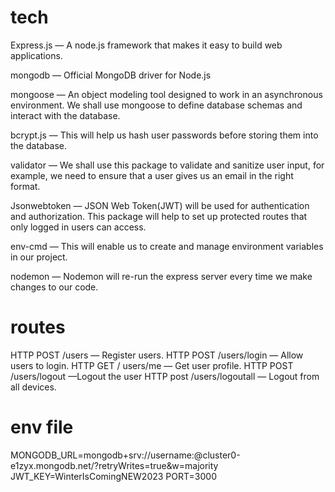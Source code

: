 
# tech

Express.js — A node.js framework that makes it easy to build web applications.

mongodb — Official MongoDB driver for Node.js

mongoose — An object modeling tool designed to work in an asynchronous environment. We shall use mongoose to define database schemas and interact with the database.

bcrypt.js — This will help us hash user passwords before storing them into the database.

validator — We shall use this package to validate and sanitize user input, for example, we need to ensure that a user gives us an email in the right format.

Jsonwebtoken — JSON Web Token(JWT) will be used for authentication and authorization. This package will help to set up protected routes that only logged in users can access.

env-cmd — This will enable us to create and manage environment variables in our project.

nodemon — Nodemon will re-run the express server every time we make changes to our code.

# routes

HTTP POST /users — Register users.
HTTP POST /users/login — Allow users to login.
HTTP GET / users/me — Get user profile.
HTTP POST /users/logout —Logout the user
HTTP post /users/logoutall — Logout from all devices.

# env file

MONGODB_URL=mongodb+srv://username:<password>@cluster0-e1zyx.mongodb.net/<dbname>?retryWrites=true&w=majority
JWT_KEY=WinterIsComingNEW2023
PORT=3000